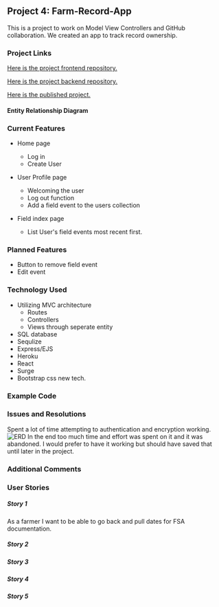 ## Project 4: Farm-Record-App

This is a project to work on Model View Controllers and GitHub collaboration. We created an app to track record ownership.

### Project Links
[Here is the project frontend repository.](https://github.com/nealpoppe/hi-fi)

[Here is the project backend repository.](https://github.com/countryraised/farm-records-backend)
 

[Here is the published project.](http://farm-record-app.surge.sh)

#### Entity Relationship Diagram


### Current Features
* Home page
  * Log in
  * Create User 

* User Profile page
  * Welcoming the user 
  * Log out function 
  * Add a field event to the users collection  
  
* Field index page
  * List User's field events most recent first.

### Planned Features
* Button to remove field event
* Edit event



### Technology Used
* Utilizing MVC architecture
  * Routes
  * Controllers  
  * Views through seperate entity
* SQL database
* Sequlize
* Express/EJS
* Heroku
* React 
* Surge
* Bootstrap css new tech.


### Example Code


### Issues and Resolutions 
Spent a lot of time attempting to authentication and encryption working.
![ERD](./images/auth401.png)
 In the end too much time and effort was spent on it and it was abandoned. I would prefer to have it working but should have saved that until later in the project.

 
### Additional Comments


### User Stories
##### Story 1
As a farmer I want to be able to go back and pull dates for FSA documentation.
##### Story 2

##### Story 3

##### Story 4

##### Story 5


